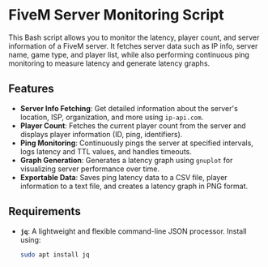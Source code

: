 # FiveM Server Monitoring Script

This Bash script allows you to monitor the latency, player count, and server information of a FiveM server. It fetches server data such as IP info, server name, game type, and player list, while also performing continuous ping monitoring to measure latency and generate latency graphs.

## Features

- **Server Info Fetching**: Get detailed information about the server's location, ISP, organization, and more using `ip-api.com`.
- **Player Count**: Fetches the current player count from the server and displays player information (ID, ping, identifiers).
- **Ping Monitoring**: Continuously pings the server at specified intervals, logs latency and TTL values, and handles timeouts.
- **Graph Generation**: Generates a latency graph using `gnuplot` for visualizing server performance over time.
- **Exportable Data**: Saves ping latency data to a CSV file, player information to a text file, and creates a latency graph in PNG format.

## Requirements

- **`jq`**: A lightweight and flexible command-line JSON processor. Install using:
  ```bash
  sudo apt install jq
